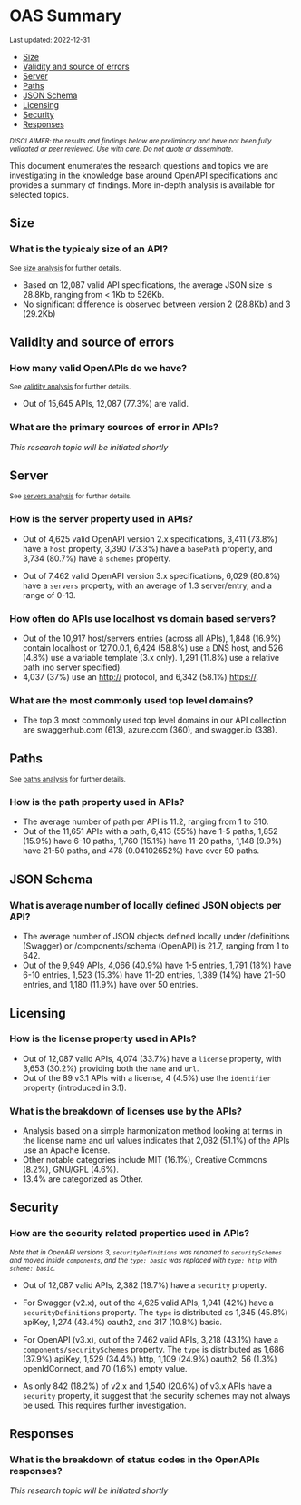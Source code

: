 OAS Summary
================
<sup>Last updated: 2022-12-31</sup>

- <a href="#size" id="toc-size">Size</a>
- <a href="#validity-and-source-of-errors"
  id="toc-validity-and-source-of-errors">Validity and source of errors</a>
- <a href="#server" id="toc-server">Server</a>
- <a href="#paths" id="toc-paths">Paths</a>
- <a href="#json-schema" id="toc-json-schema">JSON Schema</a>
- <a href="#licensing" id="toc-licensing">Licensing</a>
- <a href="#security" id="toc-security">Security</a>
- <a href="#responses" id="toc-responses">Responses</a>

<sup>*DISCLAIMER: the results and findings below are preliminary and
have not been fully validated or peer reviewed. Use with care. Do not
quote or disseminate.*</sup>

This document enumerates the research questions and topics we are
investigating in the knowledge base around OpenAPI specifications and
provides a summary of findings. More in-depth analysis is available for
selected topics.

## Size

### What is the typicaly size of an API?

<sup>See [size analysis](oas_size.md) for further details.<sup>

- Based on 12,087 valid API specifications, the average JSON size is
  28.8Kb, ranging from \< 1Kb to 526Kb.
- No significant difference is observed between version 2 (28.8Kb) and 3
  (29.2Kb)

## Validity and source of errors

### How many valid OpenAPIs do we have?

<sup>See [validity analysis](oas_validity.md) for further details.<sup>

- Out of 15,645 APIs, 12,087 (77.3%) are valid.

### What are the primary sources of error in APIs?

*This research topic will be initiated shortly*

## Server

<sup>See [servers analysis](oas_servers.md) for further details.</sup>

### How is the server property used in APIs?

- Out of 4,625 valid OpenAPI version 2.x specifications, 3,411 (73.8%)
  have a `host` property, 3,390 (73.3%) have a `basePath` property, and
  3,734 (80.7%) have a `schemes` property.

- Out of 7,462 valid OpenAPI version 3.x specifications, 6,029 (80.8%)
  have a `servers` property, with an average of 1.3 server/entry, and a
  range of 0-13.

### How often do APIs use localhost vs domain based servers?

- Out of the 10,917 host/servers entries (across all APIs), 1,848
  (16.9%) contain localhost or 127.0.0.1, 6,424 (58.8%) use a DNS host,
  and 526 (4.8%) use a variable template (3.x only). 1,291 (11.8%) use a
  relative path (no server specified).
- 4,037 (37%) use an <http://> protocol, and 6,342 (58.1%) <https://>.

### What are the most commonly used top level domains?

- The top 3 most commonly used top level domains in our API collection
  are swaggerhub.com (613), azure.com (360), and swagger.io (338).

## Paths

<sup>See [paths analysis](oas_paths.md) for further details.</sup>

### How is the path property used in APIs?

- The average number of path per API is 11.2, ranging from 1 to 310.
- Out of the 11,651 APIs with a path, 6,413 (55%) have 1-5 paths, 1,852
  (15.9%) have 6-10 paths, 1,760 (15.1%) have 11-20 paths, 1,148 (9.9%)
  have 21-50 paths, and 478 (0.04102652%) have over 50 paths.

## JSON Schema

### What is average number of locally defined JSON objects per API?

- The average number of JSON objects defined locally under /definitions
  (Swagger) or /components/schema (OpenAPI) is 21.7, ranging from 1 to
  642.
- Out of the 9,949 APIs, 4,066 (40.9%) have 1-5 entries, 1,791 (18%)
  have 6-10 entries, 1,523 (15.3%) have 11-20 entries, 1,389 (14%) have
  21-50 entries, and 1,180 (11.9%) have over 50 entries.

## Licensing

### How is the license property used in APIs?

- Out of 12,087 valid APIs, 4,074 (33.7%) have a `license` property,
  with 3,653 (30.2%) providing both the `name` and `url`.
- Out of the 89 v3.1 APIs with a license, 4 (4.5%) use the `identifier`
  property (introduced in 3.1).

### What is the breakdown of licenses use by the APIs?

- Analysis based on a simple harmonization method looking at terms in
  the license name and url values indicates that 2,082 (51.1%) of the
  APIs use an Apache license.
- Other notable categories include MIT (16.1%), Creative Commons (8.2%),
  GNU/GPL (4.6%).
- 13.4% are categorized as Other.

## Security

### How are the security related properties used in APIs?

<sup>*Note that in OpenAPI versions 3, `securityDefinitions` was renamed
to `securitySchemes` and moved inside `components`, and the
`type: basic` was replaced with `type: http` with
`scheme: basic`.*</sup>

- Out of 12,087 valid APIs, 2,382 (19.7%) have a `security` property.

- For Swagger (v2.x), out of the 4,625 valid APIs, 1,941 (42%) have a
  `securityDefinitions` property. The `type` is distributed as 1,345
  (45.8%) apiKey, 1,274 (43.4%) oauth2, and 317 (10.8%) basic.

- For OpenAPI (v3.x), out of the 7,462 valid APIs, 3,218 (43.1%) have a
  `components/securitySchemes` property. The `type` is distributed as
  1,686 (37.9%) apiKey, 1,529 (34.4%) http, 1,109 (24.9%) oauth2, 56
  (1.3%) openIdConnect, and 70 (1.6%) empty value.

- As only 842 (18.2%) of v2.x and 1,540 (20.6%) of v3.x APIs have a
  `security` property, it suggest that the security schemes may not
  always be used. This requires further investigation.

## Responses

### What is the breakdown of status codes in the OpenAPIs responses?

*This research topic will be initiated shortly*
